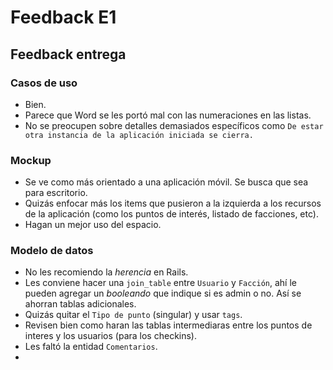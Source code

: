 # Feedback E1
## Feedback entrega

### Casos de uso
* Bien.
* Parece que Word se les portó mal con las numeraciones en las listas.
* No se preocupen sobre detalles demasiados específicos como `De estar otra instancia de la aplicación iniciada se cierra.`

### Mockup
* Se ve como más orientado a una aplicación móvil. Se busca que sea para escritorio.
* Quizás enfocar más los items que pusieron a la izquierda a los recursos de la aplicación (como los puntos de interés, listado de facciones, etc).
* Hagan un mejor uso del espacio.

### Modelo de datos
* No les recomiendo la *herencia* en Rails.
* Les conviene hacer una `join_table` entre `Usuario` y `Facción`, ahí le pueden agregar un *booleando* que indique si es admin o no. Así se ahorran tablas adicionales.
* Quizás quitar el `Tipo de punto` (singular) y usar `tags`.
* Revisen bien como haran las tablas intermediaras entre los puntos de interes y los usuarios (para los checkins).
* Les faltó la entidad `Comentarios`.
* 
